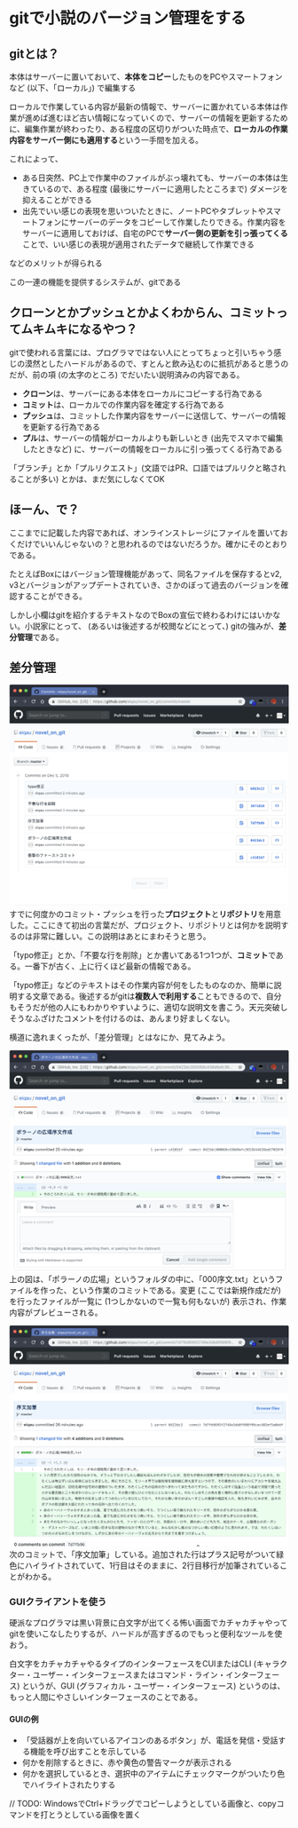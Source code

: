 # gitで小説のバージョン管理をする
## gitとは？
本体はサーバーに置いておいて、**本体をコピー**したものをPCやスマートフォンなど (以下、「ローカル」) で編集する

ローカルで作業している内容が最新の情報で、サーバーに置かれている本体は作業が進めば進むほど古い情報になっていくので、サーバーの情報を更新するために、編集作業が終わったり、ある程度の区切りがついた時点で、**ローカルの作業内容をサーバー側にも適用する**という一手間を加える。

これによって、
- ある日突然、PC上で作業中のファイルがぶっ壊れても、サーバーの本体は生きているので、ある程度 (最後にサーバーに適用したところまで) ダメージを抑えることができる
- 出先でいい感じの表現を思いついたときに、ノートPCやタブレットやスマートフォンにサーバーのデータをコピーして作業したりできる。作業内容をサーバーに適用しておけば、自宅のPCで**サーバー側の更新を引っ張ってくる**ことで、いい感じの表現が適用されたデータで継続して作業できる

などのメリットが得られる

この一連の機能を提供するシステムが、gitである


## クローンとかプッシュとかよくわからん、コミットってムキムキになるやつ？
gitで使われる言葉には、プログラマではない人にとってちょっと引いちゃう感じの漠然としたハードルがあるので、すとんと飲み込むのに抵抗があると思うのだが、前の項 (の太字のところ) でだいたい説明済みの内容である。
- **クローン**は、サーバーにある本体をローカルにコピーする行為である
- **コミット**は、ローカルでの作業内容を確定する行為である
- **プッシュ**は、コミットした作業内容をサーバーに送信して、サーバーの情報を更新する行為である
- **プル**は、サーバーの情報がローカルよりも新しいとき (出先でスマホで編集したときなど) に、サーバーの情報をローカルに引っ張ってくる行為である

「ブランチ」とか「プルリクエスト」(文語ではPR、口語ではプルリクと略されることが多い) とかは、まだ気にしなくてOK


## ほーん、で？
ここまでに記載した内容であれば、オンラインストレージにファイルを置いておくだけでいいんじゃないの？と思われるのではないだろうか。確かにそのとおりである。

たとえばBoxにはバージョン管理機能があって、同名ファイルを保存するとv2, v3とバージョンがアップデートされていき、さかのぼって過去のバージョンを確認することができる。

しかし小欄はgitを紹介するテキストなのでBoxの宣伝で終わるわけにはいかない。小説家にとって、 (あるいは後述するが校閲などにとって、) gitの強みが、**差分管理**である。

## 差分管理
![Diff Management - Commits list](./img/diff_mgmt_01.png)
すでに何度かのコミット・プッシュを行った**プロジェクト**と**リポジトリ**を用意した。ここにきて初出の言葉だが、プロジェクト、リポジトリとは何かを説明するのは非常に難しい。この説明はあとにまわそうと思う。

「typo修正」とか、「不要な行を削除」とか書いてある1つ1つが、**コミット**である。一番下が古く、上に行くほど最新の情報である。

「typo修正」などのテキストはその作業内容が何をしたものなのか、簡単に説明する文章である。後述するがgitは**複数人で利用する**こともできるので、自分もそうだが他の人にもわかりやすいように、適切な説明文を書こう。天元突破しそうなふざけたコメントを付けるのは、あんまり好ましくない。

横道に逸れまくったが、「差分管理」とはなにか、見てみよう。

![Diff Management - Commit of file create](./img/diff_mgmt_02.png)
上の図は、「ポラーノの広場」というフォルダの中に、「000序文.txt」というファイルを作った、という作業のコミットである。変更 (ここでは新規作成だが) を行ったファイルが一覧に (1つしかないので一覧も何もないが) 表示され、作業内容がプレビューされる。

![Diff Management - Commit of add rows](./img/diff_mgmt_03.png)
次のコミットで、「序文加筆」している。追加された行はプラス記号がついて緑色にハイライトされていて、1行目はそのままに、2行目移行が加筆されていることがわかる。


### GUIクライアントを使う
硬派なプログラマは黒い背景に白文字が出てくる怖い画面でカチャカチャやってgitを使いこなしたりするが、ハードルが高すぎるのでもっと便利なツールを使おう。

白文字をカチャカチャやるタイプのインターフェースをCUIまたはCLI (キャラクター・ユーザー・インターフェースまたはコマンド・ライン・インターフェース) というが、GUI (グラフィカル・ユーザー・インターフェース) というのは、もっと人間にやさしいインターフェースのことである。

#### GUIの例
- 「受話器が上を向いているアイコンのあるボタン」が、電話を発信・受話する機能を呼び出すことを示している
- 何かを削除するときに、赤や黄色の警告マークが表示される
- 何かを選択しているとき、選択中のアイテムにチェックマークがついたり色でハイライトされたりする

// TODO: WindowsでCtrl+ドラッグでコピーしようとしている画像と、copyコマンドを打とうとしている画像を置く
